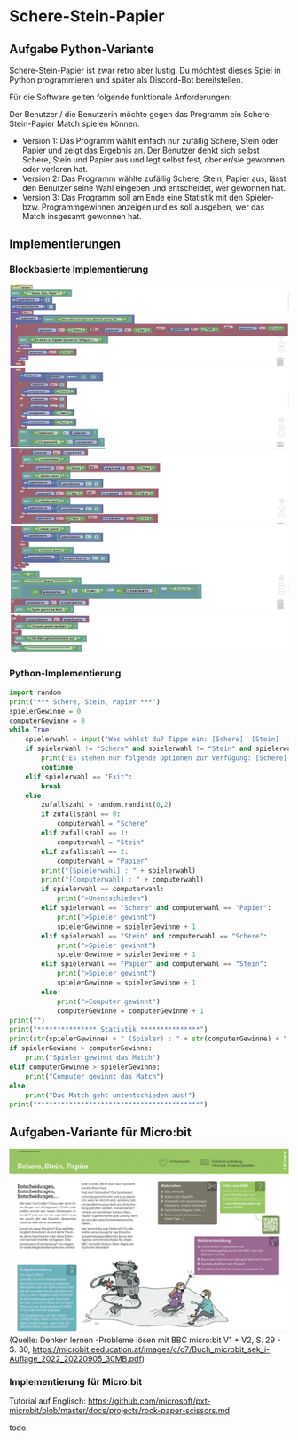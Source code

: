 # Schere-Stein-Papier

## Aufgabe Python-Variante
Schere-Stein-Papier ist zwar retro aber lustig. Du möchtest dieses Spiel in Python programmieren und später als Discord-Bot bereitstellen.

Für die Software gelten folgende funktionale Anforderungen:

Der Benutzer / die Benutzerin möchte gegen das Programm ein Schere-Stein-Papier Match spielen können.

  - Version 1: Das Programm wählt einfach nur zufällig Schere, Stein oder Papier und zeigt das Ergebnis an. Der Benutzer denkt sich selbst Schere, Stein und Papier aus und legt selbst fest, ober er/sie gewonnen oder verloren hat. 
  - Version 2: Das Programm wählte zufällig Schere, Stein, Papier aus, lässt den Benutzer seine Wahl eingeben und entscheidet, wer gewonnen hat. 
  - Version 3: Das Programm soll am Ende eine Statistik mit den Spieler- bzw. Programmgewinnen anzeigen und es soll ausgeben, wer das Match insgesamt gewonnen hat.

## Implementierungen

### Blockbasierte Implementierung
![](/SchereSteinPapier/bilder/ssp1.png)
![](/SchereSteinPapier/bilder/ssp2.png)
![](/SchereSteinPapier/bilder/ssp3.png)
![](/SchereSteinPapier/bilder/ssp4.png)
![](/SchereSteinPapier/bilder/ssp5.png)

### Python-Implementierung

```python
import random
print("*** Schere, Stein, Papier ***")
spielerGewinne = 0
computerGewinne = 0
while True:
    spielerwahl = input("Was wählst du? Tippe ein: [Schere]  [Stein]  [Papier]  [Exit] ")
    if spielerwahl != "Schere" and spielerwahl != "Stein" and spielerwahl != "Papier" and spielerwahl != "Exit":
        print("Es stehen nur folgende Optionen zur Verfügung: [Schere]  [Stein]  [Papier]  [Exit] ")
        continue
    elif spielerwahl == "Exit":
        break
    else:
        zufallszahl = random.randint(0,2)
        if zufallszahl == 0:
            computerwahl = "Schere"
        elif zufallszahl == 1:
            computerwahl = "Stein"
        elif zufallszahl == 2:
            computerwahl = "Papier"
        print("[Spielerwahl] : " + spielerwahl)
        print("[Computerwahl] : " + computerwahl)
        if spielerwahl == computerwahl:
            print(">Unentschieden")
        elif spielerwahl == "Schere" and computerwahl == "Papier":
            print(">Spieler gewinnt")
            spielerGewinne = spielerGewinne + 1
        elif spielerwahl == "Stein" and computerwahl == "Schere":
            print(">Spieler gewinnt")
            spielerGewinne = spielerGewinne + 1
        elif spielerwahl == "Papier" and computerwahl == "Stein":
            print(">Spieler gewinnt")
            spielerGewinne = spielerGewinne + 1
        else:
            print(">Computer gewinnt")
            computerGewinne = computerGewinne + 1
print("")
print("*************** Statistik ***************")
print(str(spielerGewinne) + " (Spieler) : " + str(computerGewinne) + " (Computer)")
if spielerGewinne > computerGewinne:
    print("Spieler gewinnt das Match")
elif computerGewinne > spielerGewinne:
    print("Computer gewinnt das Match")
else:
    print("Das Match geht untentschieden aus!")
print("*****************************************")

```

## Aufgaben-Variante für Micro:bit


![](/SchereSteinPapier/bilder/sspmicrobit.png)
(Quelle: Denken lernen -Probleme lösen mit BBC micro:bit V1 + V2, S. 29 - S. 30, https://microbit.eeducation.at/images/c/c7/Buch_microbit_sek_i-Auflage_2022_20220905_30MB.pdf)

### Implementierung für Micro:bit
Tutorial auf Englisch: https://github.com/microsoft/pxt-microbit/blob/master/docs/projects/rock-paper-scissors.md

todo
